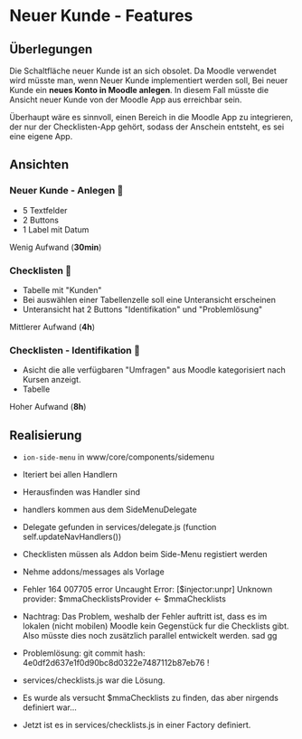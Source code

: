 # Neuer Kunde - Features

## Überlegungen
Die Schaltfläche neuer Kunde ist an sich obsolet.
Da Moodle verwendet wird müsste man, wenn Neuer Kunde implementiert werden soll,
Bei neuer Kunde ein **neues Konto in Moodle anlegen**.
In diesem Fall müsste die Ansicht neuer Kunde von der Moodle App aus erreichbar
sein.

Überhaupt wäre es sinnvoll, einen Bereich in die Moodle App zu integrieren,
der nur der Checklisten-App gehört, sodass der Anschein entsteht, es sei eine
eigene App.

## Ansichten

### Neuer Kunde - Anlegen :red_circle:

 - 5 Textfelder
 - 2 Buttons
 - 1 Label mit Datum

Wenig Aufwand (**30min**)

### Checklisten :red_circle:

 - Tabelle mit "Kunden"
 - Bei auswählen einer Tabellenzelle soll eine Unteransicht erscheinen
 - Unteransicht hat 2 Buttons "Identifikation" und "Problemlösung"

Mittlerer Aufwand (**4h**)

### Checklisten - Identifikation :red_circle:

 - Asicht die alle verfügbaren "Umfragen" aus Moodle kategorisiert nach Kursen
   anzeigt.
 - Tabelle

Hoher Aufwand (**8h**)


## Realisierung

 - `ion-side-menu` in www/core/components/sidemenu
 - Iteriert bei allen Handlern
 - Herausfinden was Handler sind
 - handlers kommen aus dem SideMenuDelegate
 - Delegate gefunden in services/delegate.js (function self.updateNavHandlers())
 - Checklisten müssen als Addon beim Side-Menu registiert werden
 - Nehme addons/messages als Vorlage

 - Fehler
 164   007705   error    Uncaught Error: [$injector:unpr] Unknown provider: $mmaChecklistsProvider <- $mmaChecklists

 - Nachtrag: Das Problem, weshalb der Fehler auftritt ist, dass es im lokalen
             (nicht mobilen) Moodle kein Gegenstück fur die Checklists gibt.
             Also müsste dies noch zusätzlich parallel entwickelt werden.
             sad gg
 - Problemlösung: git commit hash: 4e0df2d637e1f0d90bc8d0322e7487112b87eb76 !
 - services/checklists.js war die Lösung.
 - Es wurde als versucht $mmaChecklists zu finden, das aber nirgends definiert war...
 - Jetzt ist es in services/checklists.js in einer Factory definiert.
